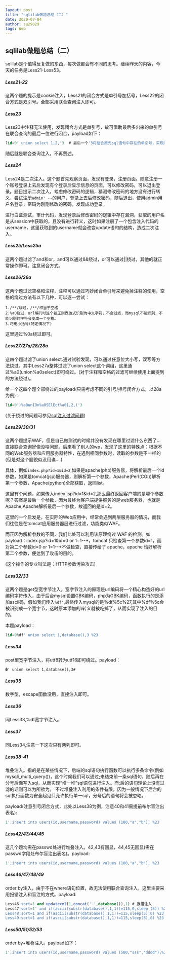 ```yaml
---
layout: post 
title: "sqlilab做题总结（二）"
date: 2020-07-04
author: su29029
tags: Web
---
```


## sqlilab做题总结（二）

sqlilab是个值得反复做的东西，每次做都会有不同的思考。继续昨天的内容，今天的任务是Less21-Less53。

##### Less21-22

这两个题的提示是cookie注入，Less21的闭合方式是单引号加括号，Less22的闭合方式是双引号。全部采用联合查询注入即可。

##### Less23

Less23中注释无法使用，发现闭合方式是单引号，故可借助最后多出来的单引号在联合查询的最后一位进行闭合，payload如下：

```sql
?id=0' union select 1,2,'3  # 最后一个'3将结合原先sql语句中存在的单引号，实现闭合。
```

随后就是联合查询注入，不再赘述。

##### Less24

Less24是二次注入。这个题首先观察页面，发现有登录，注册页面。随意注册一个账号登录上去后发现有个登录后显示信息的页面，可以修改密码，可以退出登录。题目提示二次注入，考虑修改密码的逻辑，猜测修改密码的地方没有进行转义，尝试注册```admin' --```的用户，登录上去后修改密码，随后退出，使用admin用户名登录，密码为刚刚修改的密码，发现成功登录。

进行白盒测试，审计代码，发现登录后修改密码的逻辑中存在漏洞，获取的用户名是从session中获取的，且没有进行转义，这时如果注册了一个包含注入代码的username，这里获取到的username就会改变update语句的结构，造成二次注入。


##### Less25/Less25a

这两个题过滤了and和or，and可以通过&&绕过，or可以通过||绕过，其他的就正常操作即可。注意闭合方式。

##### Less26/26a

这两个题过滤空格和注释，注释可以通过巧妙闭合单引号来避免掉注释的使用，空格的绕过方法有以下几种，可以逐一尝试：

```
1./**/绕过，/**/相当于空格
2.%a0绕过，url编码时这个被正则表达式识别为中文字符，不会过滤，而mysql不能识别，不能识别的字符会变成一个空格。
3.巧用小括号(特定情况下)
```

这里通过%0a绕过即可。

##### Less27/27a/28/28a

这四个题过滤了union select.通过试验发现，可以通过任意位大小写，双写等方法绕过。其中Less27a整体过滤了union select这个词组，这里通过%a0(union%a0select)即可绕过。(对于注释和空格的过滤可继续使用上面提到的方法绕过)。

给一个这四个题全部绕过的payload(只需考虑不同的引号/括号闭合方式，以28a为例)：

```sql
?id=0')%a0unIOn%a0SElEct%a01,2,('3
```

(关于绕过的问题可参见[sql注入过滤问题](https://github.com/su29029/su29029.github.io/blob/master/_posts/2020-7-8-sql%E6%B3%A8%E5%85%A5%E8%BF%87%E6%BB%A4%E9%97%AE%E9%A2%98.md))

##### Less29/30/31

这两个题提示WAF，但是自己做测试的时候并没有发现在哪里过滤什么东西了...直接联合查询好像没啥问题。后来看了别人的wp，发现了这里的特殊点：根据不同的Web服务器和应用服务器特性，在遇到相同参数时，读取的参数是不一样的(但是对这个题貌似没用诶....)

具体，例如```index.php?id=1&id=2```,如果是apache(php)服务器，将解析最后一个id参数，如果是tomcat(jsp)服务器，则解析第一个参数，Apache(Perl(CGI))解析第一个参数，Apache(python)全部获取，返回list。

这里有个问题，如果传入index.jsp?id=1&id=2,那么最终返回客户端的是哪个参数呢？答案是最后一个参数，因为最终为客户端提供服务的是web服务器，也就是Apache,Apache解析最后一个参数，故返回的是id=2。

这里的一个启发是，在实际的Web应用中，经常会遇到两层服务器的情况，而我们往往是在tomcat应用服务器层进行过滤，功能类似WAF。

而正因为解析参数的不同，我们此处可以利用该原理绕过 WAF 的检测。如 payload：index.jsp?id=1&id=0 or 1=1--+，tomcat 只检查第一个参数id=1，而对第二个参数id=0 or 1=1--+不做检查，直接传给了 apache，apache 恰好解析第二个参数，便达到了攻击的目的。

(这个操作的专业叫法是：HTTP参数污染攻击)

##### Less32/33

这两个题是get型宽字节注入。宽字节注入的原理是url编码将一个精心构造好的url编码字符传入，由于后台mysql设置GBK编码，php为GBK编码，函数执行的是添加ascii码，假如我们传入```%df'```,最终传入mysql的是%df%5c%27,其中%df%5c会被识别成一个宽字节，这时原本添加的\转义就被吃掉了，从而实现了注入的目的。

本题payload：

```sql
?id=0%df' union select 1,database(),3 %23
```

##### Less34

post型宽字节注入，将utf8转为utf16即可绕过。payload：

```
�' union select 1,database(),3#
```

##### Less35

数字型，escape函数没用，直接注入即可。

##### Less36

同Less33,%df宽字节注入。

##### Less37

同Less34,注意一下这次只有两列即可。

##### Less38-41

堆叠注入。指的是在某些情况下，后端的sql语句执行函数可以执行多条命令(例如mysqli_multi_query())，这个时候我们可以通过;来结束前一条sql语句，随后再在分号后面写入sql，从而实现“堆一堆”sql语句进行注入。而;后的语句理论上没有过滤的话则可以为所欲为。
不过堆叠注入利用的条件有限，因为一般情况下后台的sql执行函数为安全起见只允许执行单一sql，分号后的语句将会被忽略。

payload(注意引号闭合方式，此处以Less38为例，注意40和41需提前布尔盲注出表名):

```sql
1';insert into users(id,username,password) values (100,"a","b"); %23
```

##### Less42/43/44/45

这几个题均需在passwd处进行堆叠注入。42,43有回显，44,45无回显(需在passwd字段处布尔盲注出表名)。payload:

```sql
1';insert into users(id,username,password) values (100,"a","b"); %23
```

##### Less46/47/48/49

order by注入，由于不在where语句位置，故无法使用联合查询注入，这里主要采用报错注入和盲注的方式。payload: 

```sql
Less46:sort=1 and updatexml(1,concat('~',database()),1) # 报错注入
Less47:sort=1' and if(ascii(substr(database(),1,1))=115,0,sleep (5)) %23
Less48:sort=1 and if(ascii(substr(database(),1,1))=115,sleep(5),0) %23
Less49:sort=1 and if(ascii(substr(database(),1,1))=115,sleep(5),0) %23
```

##### Less50/51/52/53

order by+堆叠注入。payload如下：

```sql
1';insert into users(id,username,password) values (500,"sss","dddd");%23
```

